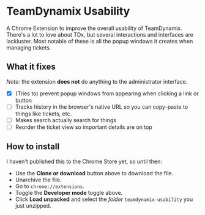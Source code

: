 # TeamDynamix Usability

A Chrome Extension to improve the overall usability of TeamDynamix. There's a lot to love about TDx, but several interactions and interfaces are lackluster. Most notable of these is all the popup windows it creates when managing tickets.

## What it fixes

_Note:_ the extension **does not** do anything to the administrator interface.

- [x] (Tries to) prevent popup windows from appearing when clicking a link or button
- [ ] Tracks history in the browser's native URL so you can copy-paste to things like tickets, etc.
- [ ] Makes search actually search for things
- [ ] Reorder the ticket view so important details are on top

## How to install

I haven't published this to the Chrome Store yet, so until then:

- Use the **Clone or download** button above to download the file.
- Unarchive the file.
- Go to `chrome://extensions`.
- Toggle the **Developer mode** toggle above.
- Click **Load unpacked** and select the _folder_ `teamdynamix-usability` you just unzipped.
